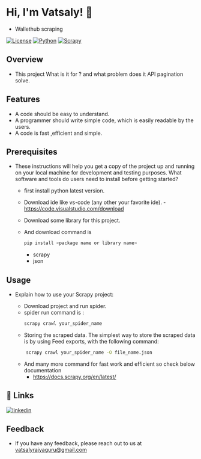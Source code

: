# Hi, I'm Vatsaly! 👋

-  Wallethub scraping

[![License](https://img.shields.io/badge/License-MIT-blue.svg)](LICENSE)
[![Python](https://img.shields.io/badge/Python-3.7%2B-blue.svg)](https://www.python.org/)
[![Scrapy](https://img.shields.io/badge/Scrapy-2.x-blue.svg)](https://scrapy.org/)


## Overview

- This project What is it for ? and what problem does it API pagination solve.

## Features

- A code should be easy to understand.
- A programmer should write simple code, which is easily readable by the users. 
- A code is fast ,efficient and simple.

 ## Prerequisites

- These instructions will help you get a copy of the project up and running on your local machine for development and testing purposes. What software and tools do users need to install before getting started?

    - first install python latest version.
    - Download ide like vs-code (any other your favorite ide).
        -https://code.visualstudio.com/download

    - Download some library for this project.
    - And download command is 
        ```bash
        pip install <package name or library name>
        ```

        - scrapy
        - json

## Usage
 
- Explain how to use your Scrapy project:

    - Download project and run spider.
    - spider run command is :
        ```bash
        scrapy crawl your_spider_name
        ```
    - Storing the scraped data. The simplest way to store the scraped data is by using Feed exports, with the following command:
    ```bash
        scrapy crawl your_spider_name -O file_name.json
    ```
    - And many more command for fast work and efficient so check below documentation
        - https://docs.scrapy.org/en/latest/


## 🔗 Links
[![linkedin](https://img.shields.io/badge/linkedin-0A66C2?style=for-the-badge&logo=linkedin&logoColor=white)](https://www.linkedin.com/in/vatsaly-rajyaguru-3030a9220)

## Feedback

- If you have any feedback, please reach out to us at vatsalyrajyaguru@gmail.com
